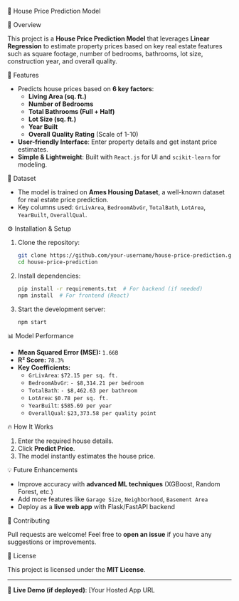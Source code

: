 🏡 House Price Prediction Model

 📌 Overview

This project is a **House Price Prediction Model** that leverages **Linear Regression** to estimate property prices based on key real estate features such as square footage, number of bedrooms, bathrooms, lot size, construction year, and overall quality.

 🚀 Features

- Predicts house prices based on **6 key factors**:
  - **Living Area (sq. ft.)**
  - **Number of Bedrooms**
  - **Total Bathrooms (Full + Half)**
  - **Lot Size (sq. ft.)**
  - **Year Built**
  - **Overall Quality Rating** (Scale of 1-10)
- **User-friendly Interface**: Enter property details and get instant price estimates.
- **Simple & Lightweight**: Built with `React.js` for UI and `scikit-learn` for modeling.

 📂 Dataset

- The model is trained on **Ames Housing Dataset**, a well-known dataset for real estate price prediction.
- Key columns used: `GrLivArea`, `BedroomAbvGr`, `TotalBath`, `LotArea`, `YearBuilt`, `OverallQual`.

 ⚙️ Installation & Setup

1. Clone the repository:
   ```sh
   git clone https://github.com/your-username/house-price-prediction.git
   cd house-price-prediction
   ```
2. Install dependencies:
   ```sh
   pip install -r requirements.txt  # For backend (if needed)
   npm install  # For frontend (React)
   ```
3. Start the development server:
   ```sh
   npm start
   ```

 📊 Model Performance

- **Mean Squared Error (MSE):** `1.66B`
- **R² Score:** `78.3%`
- **Key Coefficients:**
  - `GrLivArea`: `$72.15 per sq. ft.`
  - `BedroomAbvGr`: `- $8,314.21 per bedroom`
  - `TotalBath`: `- $8,462.63 per bathroom`
  - `LotArea`: `$0.78 per sq. ft.`
  - `YearBuilt`: `$585.69 per year`
  - `OverallQual`: `$23,373.58 per quality point`

 🔥 How It Works

1. Enter the required house details.
2. Click **Predict Price**.
3. The model instantly estimates the house price.

 💡 Future Enhancements

- Improve accuracy with **advanced ML techniques** (XGBoost, Random Forest, etc.)
- Add more features like `Garage Size`, `Neighborhood`, `Basement Area`
- Deploy as a **live web app** with Flask/FastAPI backend

 🤝 Contributing

Pull requests are welcome! Feel free to **open an issue** if you have any suggestions or improvements.

 📜 License

This project is licensed under the **MIT License**.

---

🔗 **Live Demo (if deployed)**: [Your Hosted App URL



